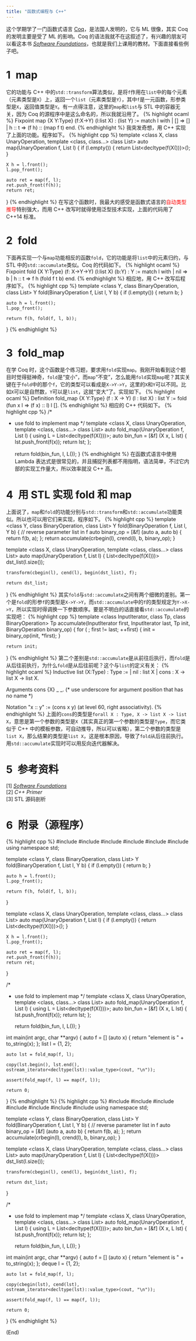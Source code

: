 ```yaml
---
title: "函数式编程与 C++"
---
```

这个学期学了一门函数式语言 <a href="https://coq.inria.fr/" target="_blank">Coq</a>，是法国人发明的，它与 ML 很像，其实 Coq 的发明主要是受了 ML 的影响。Coq 的语法我就不在这叙述了，有兴趣的朋友可以看这本书 <a href="http://www.cis.upenn.edu/~bcpierce/sf/current/index.html" target="_blank"><i>Software Foundations</i></a>，也就是我们上课用的教材。下面直接看些例子吧。

# 1&ensp;map
它的功能与 C++ 中的`std::transform`算法类似，是将`f`作用在`list`中的每个元素（元素类型是`X`）上，返回一个`list`（元素类型是`Y`），其中`f`是一元函数，形参类型是`X`，返回值类型是`Y`。有一点得注意，这里的`map`和`list`与 STL 中的容器无关，因为 Coq 的源程序中是这么命名的，所以我就沿用了。
{% highlight ocaml %}
Fixpoint map {X Y:Type} (f:X->Y) (l:list X)
             : (list Y) :=
  match l with
  | []     => []
  | h :: t => (f h) :: (map f t)
  end.
{% endhighlight %}
我突发奇想，用 C++ 实现了上面的功能。程序如下。
{% highlight cpp %}
template <class X, class UnaryOperation, template <class, class...> class List>
auto map(UnaryOperation f, List<X> l)
{
	if (l.empty()) {
		return List<decltype(f(X()))>();
	}

	X h = l.front();
	l.pop_front();

	auto ret = map(f, l);
	ret.push_front(f(h));
	return ret;
}
{% endhighlight %}
在写这个函数时，我最大的感受是函数式语言的<font color="red">自动类型推导</font>特别强大，而用 C++ 改写时就得使用泛型技术实现，上面的代码用了 C++14 标准。

# 2&ensp;fold

下面再实现一个与`map`功能相反的函数`fold`，它的功能是将`list`中的元素归约，与 STL 中的`std::accumulate`类似。Coq 的代码如下。
{% highlight ocaml %}
Fixpoint fold {X Y:Type} (f: X->Y->Y) (l:list X) (b:Y) : Y :=
  match l with
  | nil => b
  | h :: t => f h (fold f t b)
  end.
{% endhighlight %}
相应地，用 C++ 改写后程序如下。
{% highlight cpp %}
template <class Y, class BinaryOperation, class List>
Y fold(BinaryOperation f, List l, Y b)
{
	if (l.empty()) {
		return b;
	}

	auto h = l.front();
	l.pop_front();

	return f(h, fold(f, l, b));
}
{% endhighlight %}
# 3&ensp;fold_map
在学 Coq 时，这个函数是个练习题，要求用`fold`实现`map`。我刚开始看到这个题目时觉得挺神奇，`fold`是“变小”，而`map`“不变”，怎么能用`fold`实现`map`呢？其实关键在于`fold`中的那个`f`，它的类型可以看成是`X->Y->Y`，这里的`X`和`Y`可以不同。比如`X`可以是自然数，`Y`可以是`list`，这就“变大”了。实现如下。
{% highlight ocaml %}
Definition fold_map {X Y:Type} (f : X -> Y) (l : list X) : list Y :=
        fold (fun x l => (f x) :: l) l [].
{% endhighlight %}
相应的 C++ 代码如下。
{% highlight cpp %}
/*
 * use fold to implement map
 */
template <class X, class UnaryOperation, template <class, class...> class List>
auto fold_map(UnaryOperation f, List<X> l)
{
	using L = List<decltype(f(X()))>;
	auto bin_fun = [&f] (X x, L lst) {
		lst.push_front(f(x));
		return lst;
	};

	return fold(bin_fun, l, L());
}
{% endhighlight %}
在函数式语言中使用 Lambda 表达式是很常见的，并且捕捉列表都不用指明，语法简单，不过它内部的实现工作量大，所以效率就没 C++ 高。

# 4&ensp;用 STL 实现 fold 和 map
上面说了，`map`和`fold`的功能分别与`std::transform`和`std::accumulate`功能类似。所以也可以用它们来实现，程序如下。
{% highlight cpp %}
template <class Y, class BinaryOperation, class List>
Y fold(BinaryOperation f, List l, Y b)
{
	// reverse parameter list in f
	auto binary_op = [&f] (auto a, auto b) {
		return f(b, a);
	};
	return accumulate(crbegin(l), crend(l), b, binary_op);
}

template <class X, class UnaryOperation, template <class, class...> class List>
auto map(UnaryOperation f, List<X> l)
{
	List<decltype(f(X()))> dst_list(l.size());

	transform(cbegin(l), cend(l), begin(dst_list), f);

	return dst_list;
}
{% endhighlight %}
其实`fold`与`std::accumulate`之间有两个细微的差别。第一个是`fold`的形参`f`的类型是`X->Y->Y`，而`std::accumulate`中的`f`的类型规定为`Y->X->Y`，所以实现时得调换一下参数顺序。要是不明白的话直接看`std::accumulate`的实现吧：
{% highlight cpp %}
template <class InputIterator, class Tp, class BinaryOperation>
Tp accumulate(InputIterator first, InputIterator last, Tp init, BinaryOperation binary_op)
{
	for ( ; first != last; ++first) {
		init = binary_op(init, *first);
	}

	return init;
}
{% endhighlight %}
第二个差别是`std::accumulate`是从前往后执行，而`fold`是从后往前执行，为什么`fold`是从后往前呢？这个与`list`的定义有关：
{% highlight ocaml %}
Inductive list (X:Type) : Type :=
  | nil : list X
  | cons : X -> list X -> list X.

Arguments cons {X} _ _.  (* use underscore for argument position that has no name *)

Notation "x :: y" := (cons x y)
                     (at level 60, right associativity).
{% endhighlight %}
上面的`cons`的类型是`forall X : Type, X -> list X -> list X`，意思是第一个参数的类型是`X`（其实真正的第一个参数的类型是`Type`，而它类似于 C++ 中的模板参数，可自动推导，所以可以省略），第二个参数的类型是`list X`，那么结果的类型是`list X`，这是根本原因，导致了`fold`从后往前执行。用`std::accumulate`实现时可以用反向迭代器解决。

# 5&ensp;参考资料

[1] <a href="http://www.cis.upenn.edu/~bcpierce/sf/current/index.html" target="_blank"><i>Software Foundations</i></a><br />
[2] <i>C++ Primer</i><br />
[3] STL 源码剖析

# 6&ensp;附录（源程序）

{% highlight cpp %}
#include <iostream>
#include <list>
#include <iterator>
#include <algorithm>
#include <string>
#include <cassert>
using namespace std;

template <class Y, class BinaryOperation, class List>
Y fold(BinaryOperation f, List l, Y b)
{
	if (l.empty()) {
		return b;
	}

	auto h = l.front();
	l.pop_front();

	return f(h, fold(f, l, b));
}

template <class X, class UnaryOperation, template <class, class...> class List>
auto map(UnaryOperation f, List<X> l)
{
	if (l.empty()) {
		return List<decltype(f(X()))>();
	}

	X h = l.front();
	l.pop_front();

	auto ret = map(f, l);
	ret.push_front(f(h));
	return ret;
}

/*
 * use fold to implement map
 */
template <class X, class UnaryOperation, template <class, class...> class List>
auto fold_map(UnaryOperation f, List<X> l)
{
	using L = List<decltype(f(X()))>;
	auto bin_fun = [&f] (X x, L lst) {
		lst.push_front(f(x));
		return lst;
	};

	return fold(bin_fun, l, L());
}

int main(int argc, char **argv)
{
	auto f = [] (auto x) {
		return "element is " + to_string(x);
	};
	list<short> l = {1, 2};

	auto lst = fold_map(f, l);

	copy(lst.begin(), lst.end(), ostream_iterator<decltype(lst)::value_type>(cout, "\n"));

	assert(fold_map(f, l) == map(f, l));

	return 0;
}
{% endhighlight %}
{% highlight cpp %}
#include <iostream>
#include <numeric>
#include <deque>
#include <iterator>
#include <algorithm>
#include <string>
#include <cassert>
using namespace std;

template <class Y, class BinaryOperation, class List>
Y fold(BinaryOperation f, List l, Y b)
{
	// reverse parameter list in f
	auto binary_op = [&f] (auto a, auto b) {
		return f(b, a);
	};
	return accumulate(crbegin(l), crend(l), b, binary_op);
}

template <class X, class UnaryOperation, template <class, class...> class List>
auto map(UnaryOperation f, List<X> l)
{
	List<decltype(f(X()))> dst_list(l.size());

	transform(cbegin(l), cend(l), begin(dst_list), f);

	return dst_list;
}

/*
 * use fold to implement map
 */
template <class X, class UnaryOperation, template <class, class...> class List>
auto fold_map(UnaryOperation f, List<X> l)
{
	using L = List<decltype(f(X()))>;
	auto bin_fun = [&f] (X x, L lst) {
		lst.push_front(f(x));
		return lst;
	};

	return fold(bin_fun, l, L());
}

int main(int argc, char **argv)
{
	auto f = [] (auto x) {
		return "element is " + to_string(x);
	};
	deque<short> l = {1, 2};

	auto lst = fold_map(f, l);

	copy(cbegin(lst), cend(lst), ostream_iterator<decltype(lst)::value_type>(cout, "\n"));

	assert(fold_map(f, l) == map(f, l));

	return 0;
}
{% endhighlight %}

(End)
